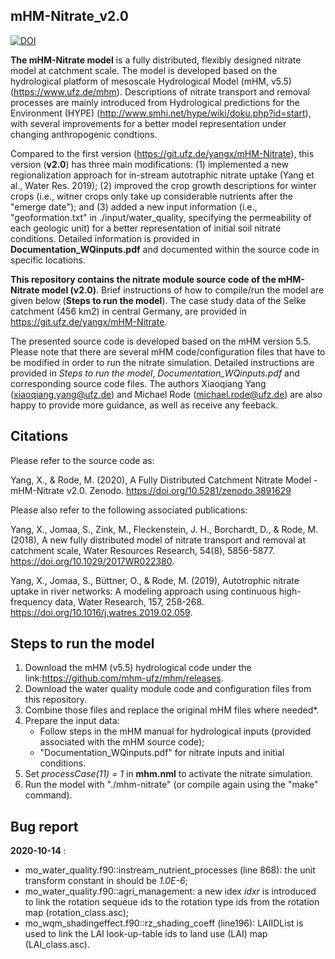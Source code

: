 ## mHM-Nitrate_v2.0 ## 
[![DOI](https://zenodo.org/badge/246350042.svg)](https://zenodo.org/badge/latestdoi/246350042)

**The mHM-Nitrate model** is a fully distributed, flexibly designed nitrate model at catchment scale. The model is developed based on the hydrological platform of mesoscale Hydrological Model (mHM, v5.5) (https://www.ufz.de/mhm). Descriptions of nitrate transport and removal processes are mainly introduced from Hydrological predictions for the Environment (HYPE) (http://www.smhi.net/hype/wiki/doku.php?id=start), with several improvements for a better model representation under changing anthropogenic condtions.

Compared to the first version (https://git.ufz.de/yangx/mHM-Nitrate), this version (**v2.0**) has three main modifications: (1) implemented a new regionalization approach for in-stream autotraphic nitrate uptake (Yang et al., Water Res. 2019); (2) improved the crop growth descriptions for winter crops (i.e., witner crops only take up considerable nutrients after the "emerge date"); and (3) added a new input information (i.e., "geoformation.txt" in ./input/water_quality, specifying the permeability of each geologic unit) for a better representation of initial soil nitrate conditions. Detailed information is provided in **Documentation_WQinputs.pdf** and documented within the source code in specific locations.

**This repository contains the nitrate module source code of the mHM-Nitrate model (v2.0)**. Brief instructions of how to compile/run the model are given below (**Steps to run the model**). The case study data of the Selke catchment (456 km2) in central Germany, are provided in https://git.ufz.de/yangx/mHM-Nitrate. 

The presented source code is developed based on the mHM version 5.5. Please note that there are several mHM code/configuration files that have to be modified in order to run the nitrate simulation. Detailed instructions are provided in *Steps to run the model*, *Documentation_WQinputs.pdf* and corresponding source code files. The authors Xiaoqiang Yang (xiaoqiang.yang@ufz.de) and Michael Rode (michael.rode@ufz.de) are also happy to provide more guidance, as well as receive any feeback.

## Citations ##
Please refer to the source code as:

Yang, X., & Rode, M. (2020), A Fully Distributed Catchment Nitrate Model - mHM-Nitrate v2.0. Zenodo. https://doi.org/10.5281/zenodo.3891629

Please also refer to the following associated publications:

Yang, X., Jomaa, S., Zink, M., Fleckenstein, J. H., Borchardt, D., & Rode, M. (2018), A new fully distributed model of nitrate transport and removal at catchment scale, Water Resources Research, 54(8), 5856-5877. https://doi.org/10.1029/2017WR022380.

Yang, X., Jomaa, S., Büttner, O., & Rode, M. (2019), Autotrophic nitrate uptake in river networks: A modeling approach using continuous high-frequency data, Water Research, 157, 258-268. https://doi.org/10.1016/j.watres.2019.02.059.

## Steps to run the model ##
1. Download the mHM (v5.5) hydrological code under the link:https://github.com/mhm-ufz/mhm/releases. 
2. Download the water quality module code and configuration files from this repository.
3. Combine those files and replace the original mHM files where needed*.
4. Prepare the input data:
   - Follow steps in the mHM manual for hydrological inputs (provided associated with the mHM source code);
   - "Documentation_WQinputs.pdf" for nitrate inputs and initial conditions.
5. Set *processCase(11) = 1* in **mhm.nml** to activate the nitrate simulation.
6. Run the model with "./mhm-nitrate" (or compile again using the "make" command).

## Bug report ##
**2020-10-14** : 
  - mo_water_quality.f90::instream_nutrient_processes (line 868): the unit transform constant in should be *1.0E-6*;
  - mo_water_quality.f90::agri_management: a new idex *idxr* is introduced to link the rotation sequeue ids to the rotation type ids from the rotation map (rotation_class.asc);
  - mo_wqm_shadingeffect.f90::rz_shading_coeff (line196): LAIIDList is used to link the LAI look-up-table ids to land use (LAI) map (LAI_class.asc).

